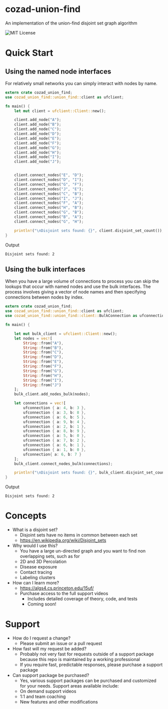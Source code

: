 # cozad-union-find
An implementation of the union-find disjoint set graph algorithm

![MIT License](https://img.shields.io/github/license/ccozad/cozad-union-find)

# Quick Start

## Using the named node interfaces
For relatively small networks you can simply interact with nodes by name.

``` rust
extern crate cozad_union_find;
use cozad_union_find::union_find::client as ufclient;

fn main() {
    let mut client = ufclient::Client::new();

    client.add_node("A");
    client.add_node("B");
    client.add_node("C");
    client.add_node("D");
    client.add_node("E");
    client.add_node("F");
    client.add_node("G");
    client.add_node("H");
    client.add_node("I");
    client.add_node("J");


    client.connect_nodes("E", "D");
    client.connect_nodes("D", "I");
    client.connect_nodes("G", "F");
    client.connect_nodes("J", "E");
    client.connect_nodes("C", "B");
    client.connect_nodes("I", "J");
    client.connect_nodes("F", "A");
    client.connect_nodes("H", "B");
    client.connect_nodes("G", "B");
    client.connect_nodes("B", "A");
    client.connect_nodes("G", "H");

    println!("\nDisjoint sets found: {}", client.disjoint_set_count());
}
```

Output
```
Disjoint sets found: 2
```

## Using the bulk interfaces

When you have a large volume of connections to process you can skip the lookups that occur with named nodes and use the bulk interfaces. The process involves giving a vector of node names and then specifying connections between nodes by index.

``` rust
extern crate cozad_union_find;
use cozad_union_find::union_find::client as ufclient;
use cozad_union_find::union_find::client::BulkConnection as ufconnection;

fn main() {

    let mut bulk_client = ufclient::Client::new();
    let nodes = vec![
        String::from("A"), 
        String::from("B"), 
        String::from("C"),
        String::from("D"),
        String::from("E"),
        String::from("F"), 
        String::from("G"), 
        String::from("H"), 
        String::from("I"), 
        String::from("J")
    ];
    bulk_client.add_nodes_bulk(nodes);

    let connections = vec![
        ufconnection { a: 4, b: 3 },
        ufconnection { a: 3, b: 8 },
        ufconnection { a: 6, b: 5 },
        ufconnection { a: 9, b: 4 },
        ufconnection { a: 2, b: 1 },
        ufconnection { a: 8, b: 9 },
        ufconnection { a: 5, b: 0 },
        ufconnection { a: 7, b: 2 },
        ufconnection { a: 6, b: 1 },
        ufconnection { a: 1, b: 0 },
        ufconnection{ a: 6, b: 7 }
    ];
    bulk_client.connect_nodes_bulk(connections);

    println!("\nDisjoint sets found: {}", bulk_client.disjoint_set_count());
}
```

Output
```
Disjoint sets found: 2
```

# Concepts
 - What is a disjoint set?
   - Disjoint sets have no items in common between each set
   - https://en.wikipedia.org/wiki/Disjoint_sets
 - Why would I use this?
   - You have a large un-directed graph and you want to find non overlapping sets, such as for
   - 2D and 3D Percolation
   - Disease exposure
   - Contact tracing
   - Labeling clusters
 - How can I learn more?
   - https://algs4.cs.princeton.edu/15uf/
   - Purchase access to the full support videos
     - Includes detailed coverage of theory, code, and tests
     - Coming soon!

# Support
 - How do I request a change?
   - Please submit an issue or a pull request
 - How fast will my request be added?
   - Probably not very fast for requests outside of a support package because this repo is maintained by a working professional
   - If you require fast, predictable responses, please purchase a support package
 - Can support package be purchased?
   - Yes, various support packages can be purchased and customized for your needs. Support areas available include:
   - On demand support videos
   - 1:1 and team coaching
   - New features and other modifications
